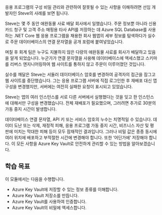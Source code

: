응용 프로그램의 구성 비밀 관리와 관련하여 잘못될 수 있는 사항을 이해하려면 선임 개발자인 Steve의 사례를 보면 됩니다.

Steve는 몇 주 동안 애완동물 사료 배달 회사에서 일했습니다. 주문 정보뿐 아니라 신용 카드 청구 및 고객 주소 매핑용 타사 API를 저장하는 데 Azure SQL Database를 사용하는 .NET Core 웹 응용 프로그램을 채용한 회사 웹앱의 세부 정보를 탐색하다가 실수로 주문 데이터베이스의 연결 문자열을 공개 포럼에 붙여넣었습니다.

며칠 후 회계 팀은 누구도 지불하지 않은 다량의 애완동물 사료를 회사가 배달하고 있음을 알게 되었습니다. 누군가가 연결 문자열을 사용해 데이터베이스에 액세스했고 스키마를 리버스 엔지니어링하여 웹 사이트를 통하지 않고 주문이 이루어졌던 것입니다.

실수를 깨달은 Steve는 서둘러 데이터베이스 암호를 변경하여 공격자의 접근을 잠그고 웹 사이트를 중단했습니다. 그는 응용 프로그램 서버에 직접 로그인한 후 재배포 대신 앱 구성을 변경했지만, 서버에는 여전히 실패한 요청이 표시되고 있었습니다.

Steve는 앱의 여러 인스턴스를 서로 다른 서버에서 실행했다는 것을 잊고 한 인스턴스에 대해서만 구성을 변경했습니다. 전체 재배포가 필요했으며, 그러려면 추가로 30분의 가동 중지 시간이 발생합니다.

데이터베이스 연결 문자열, API 키 또는 서비스 암호의 누수는 치명적일 수 있습니다. 데이터 도난 또는 삭제, 재정적 피해, 응용 프로그램 가동 중지 시간, 비즈니스 자산 및 평판에 미치는 막대한 피해 등이 모두 잠재적인 결과입니다. 그러나 비밀 값은 종종 동시에 여러 위치에 배포하고 부적절한 시간에 변경해야 합니다. 또한 ‘어딘가에’ 저장해야 합니다. 이 모든 사항을 Azure Key Vault로 안전하게 관리할 수 있는 방법을 알아보겠습니다.

## <a name="learning-objectives"></a>학습 목표
이 모듈에서는 다음을 수행합니다.

- Azure Key Vault에 저장할 수 있는 정보 종류를 이해합니다.
- Azure Key Vault 저장소를 만듭니다.
- Azure Key Vault를 사용하여 인증합니다.
- Azure Key Vault의 비밀에 액세스합니다.